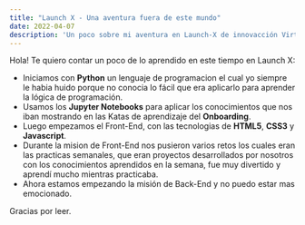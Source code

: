 ```yaml
---
title: "Launch X - Una aventura fuera de este mundo"
date: 2022-04-07
description: 'Un poco sobre mi aventura en Launch-X de innovacción Virtual'
---
```


Hola! Te quiero contar un poco de lo aprendido en este tiempo en Launch X:

- Iniciamos con **Python** un lenguaje de programacion el cual yo siempre le habia huido porque no conocia lo fácil que era aplicarlo para aprender la lógica de programación.
- Usamos los **Jupyter Notebooks** para aplicar los conocimientos que nos iban mostrando en las Katas de aprendizaje del **Onboarding**.
- Luego empezamos el Front-End, con las tecnologias de **HTML5**, **CSS3** y **Javascript**.
- Durante la mision de Front-End nos pusieron varios retos los cuales eran las practicas semanales, que eran proyectos desarrollados por nosotros con los conocimientos aprendidos en la semana, fue muy divertido y aprendí mucho mientras practicaba.
- Ahora estamos empezando la misión de Back-End y no puedo estar mas emocionado.

Gracias por leer.
